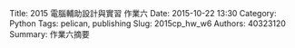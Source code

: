 Title: 2015 電腦輔助設計與實習 作業六
Date: 2015-10-22 13:30
Category: Python
Tags: pelican, publishing
Slug: 2015cp_hw_w6
Authors: 40323120
Summary: 作業六摘要